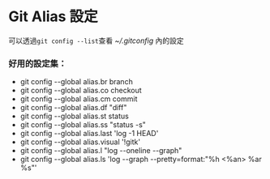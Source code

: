 # Git Alias 設定

可以透過`git config --list`查看 *~/.gitconfig* 內的設定

### 好用的設定集：

* git config --global alias.br branch
* git config --global alias.co checkout
* git config --global alias.cm commit
* git config --global alias.df "diff"
* git config --global alias.st status
* git config --global alias.ss "status -s"
* git config --global alias.last 'log -1 HEAD'
* git config --global alias.visual '!gitk'
* git config --global alias.l "log --oneline --graph"
* git config --global alias.ls 'log --graph --pretty=format:"%h &lt;%an&gt; %ar %s"'



